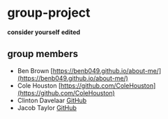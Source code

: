 # group-project

**consider yourself** __edited__

## group members

- Ben Brown [https://benb049.github.io/about-me/](https://benb049.github.io/about-me/)
- Cole Houston [https://github.com/ColeHouston](https://github.com/ColeHouston)
- Clinton Davelaar [GitHub](https://github.com/Echtniet)
- Jacob Taylor [GitHub](https://github.com/JacobTaylorNWMSU)
